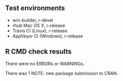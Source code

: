 ## Test environments
* win-builder, r-devel
* rhub Mac OS X, r-release
* Travis CI (Linux), r-release
* AppVeyor CI (Windows), r-release

## R CMD check results
There were no ERRORs or WARNINGs.

There was 1 NOTE: new package submission to CRAN.
